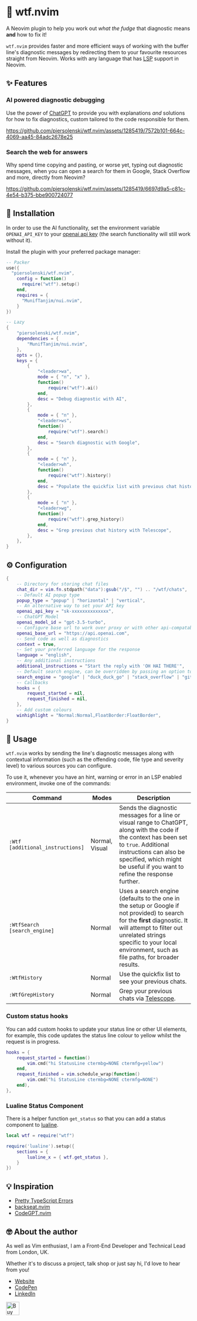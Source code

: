 # 🤯 wtf.nvim

A Neovim plugin to help you work out *what the fudge* that diagnostic means **and** how to fix it!

`wtf.nvim` provides faster and more efficient ways of working with the buffer line's diagnostic messages by redirecting them to your favourite resources straight from Neovim. 
Works with any language that has [LSP](https://microsoft.github.io/language-server-protocol/) support in Neovim.

## ✨ Features

### AI powered diagnostic debugging

Use the power of [ChatGPT](https://openai.com/blog/chatgpt) to provide you with explanations *and* solutions for how to fix diagnostics, custom tailored to the code responsible for them.

https://github.com/piersolenski/wtf.nvim/assets/1285419/7572b101-664c-4069-aa45-84adc2678e25

### Search the web for answers 

Why spend time copying and pasting, or worse yet, typing out diagnostic messages, when you can open a search for them in Google, Stack Overflow and more, directly from Neovim?

https://github.com/piersolenski/wtf.nvim/assets/1285419/6697d9a5-c81c-4e54-b375-bbe900724077

## 🔩 Installation

In order to use the AI functionality, set the environment variable `OPENAI_API_KEY` to your [openai api key](https://platform.openai.com/account/api-keys) (the search functionality will still work without it).

Install the plugin with your preferred package manager:

```lua
-- Packer
use({
  "piersolenski/wtf.nvim",
    config = function()
      require("wtf").setup()
    end,
    requires = {
      "MunifTanjim/nui.nvim",
    }
})

-- Lazy
{
	"piersolenski/wtf.nvim",
	dependencies = {
		"MunifTanjim/nui.nvim",
	},
  	opts = {},
	keys = {
		{
			"<leader>wa",
			mode = { "n", "x" },
			function()
				require("wtf").ai()
			end,
			desc = "Debug diagnostic with AI",
		},
		{
			mode = { "n" },
			"<leader>ws",
			function()
				require("wtf").search()
			end,
			desc = "Search diagnostic with Google",
		},
		{
			mode = { "n" },
			"<leader>wh",
			function()
				require("wtf").history()
			end,
			desc = "Populate the quickfix list with previous chat history",
		},
		{
			mode = { "n" },
			"<leader>wg",
			function()
				require("wtf").grep_history()
			end,
			desc = "Grep previous chat history with Telescope",
		},
	},
}
```

## ⚙️ Configuration

```lua
{
   	-- Directory for storing chat files 
    chat_dir = vim.fn.stdpath("data"):gsub("/$", "") .. "/wtf/chats",
    -- Default AI popup type
    popup_type = "popup" | "horizontal" | "vertical",
    -- An alternative way to set your API key
    openai_api_key = "sk-xxxxxxxxxxxxxx",
    -- ChatGPT Model
    openai_model_id = "gpt-3.5-turbo",
    -- Configure base url to work over proxy or with other api-compatable services
    openai_base_url = "https://api.openai.com",
    -- Send code as well as diagnostics
    context = true,
    -- Set your preferred language for the response
    language = "english",
    -- Any additional instructions
    additional_instructions = "Start the reply with 'OH HAI THERE'",
    -- Default search engine, can be overridden by passing an option to WtfSeatch
    search_engine = "google" | "duck_duck_go" | "stack_overflow" | "github" | "phind" | "perplexity",
    -- Callbacks
    hooks = {
        request_started = nil,
        request_finished = nil,
    },
    -- Add custom colours
    winhighlight = "Normal:Normal,FloatBorder:FloatBorder",
}
```

## 🚀 Usage

`wtf.nvim` works by sending the line's diagnostic messages along with contextual information (such as the offending code, file type and severity level) to various sources you can configure.

To use it, whenever you have an hint, warning or error in an LSP enabled environment, invoke one of the commands:

| Command | Modes | Description |
| -- | -- | -- |
| `:Wtf [additional_instructions]` | Normal, Visual | Sends the diagnostic messages for a line or visual range to ChatGPT, along with the code if the context has been set to `true`. Additional instructions can also be specified, which might be useful if you want to refine the response further.
| `:WtfSearch [search_engine]` | Normal | Uses a search engine (defaults to the one in the setup or Google if not provided) to search for the **first** diagnostic. It will attempt to filter out unrelated strings specific to your local environment, such as file paths, for broader results. 
| `:WtfHistory` | Normal | Use the quickfix list to see your previous chats. 
| `:WtfGrepHistory` | Normal | Grep your previous chats via [Telescope](https://github.com/nvim-telescope/telescope.nvim!). 


### Custom status hooks

You can add custom hooks to update your status line or other UI elements, for example, this code updates the status line colour to yellow whilst the request is in progress.

```lua
hooks = {
    request_started = function()
        vim.cmd("hi StatusLine ctermbg=NONE ctermfg=yellow")
    end,
    request_finished = vim.schedule_wrap(function()
        vim.cmd("hi StatusLine ctermbg=NONE ctermfg=NONE")
    end),
},
```

### Lualine Status Component

There is a helper function `get_status` so that you can add a status component to [lualine](https://github.com/nvim-lualine/lualine.nvim).

```lua
local wtf = require("wtf")

require('lualine').setup({
    sections = {
        lualine_x = { wtf.get_status },
    }
})
```

## 💡 Inspiration

- [Pretty TypeScript Errors](https://github.com/yoavbls/pretty-ts-errors)
- [backseat.nvim](https://github.com/james1236/backseat.nvim/) 
- [CodeGPT.nvim](https://github.com/dpayne/CodeGPT.nvim) 

## 🤓 About the author

As well as Vim enthusiast, I am a Front-End Developer and Technical Lead from London, UK.

Whether it's to discuss a project, talk shop or just say hi, I'd love to hear from you!

- [Website](https://www.piersolenski.com/)
- [CodePen](https://codepen.io/piers)
- [LinkedIn](https://www.linkedin.com/in/piersolenski/)

<a href='https://ko-fi.com/piersolenski' target='_blank'>
    <img height='36' style='border:0px;height:36px;' src='https://cdn.ko-fi.com/cdn/kofi1.png?v=3' border='0' alt='Buy Me a Coffee at ko-fi.com' />
</a>
